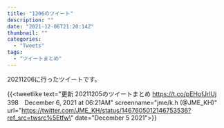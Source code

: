 ```yaml
---
title: "1206のツイート"
description: ""
date: "2021-12-06T21:20:14Z"
thumbnail: ""
categories:
  - "Tweets"
tags:
  - "ツイートまとめ"
---
```

20211206に行ったツイートです。
<!--more-->
{{<tweetlike text=\"更新 20211205のツイートまとめ https://t.co/pEHofJrlUj 398　December 6, 2021 at 06:21AM\" screenname=\"jme/k.h (@JME_KH)\" url=\"https://twitter.com/JME_KH/status/1467605012146753536?ref_src=twsrc%5Etfw\" date=\"December 5 2021\">}}

